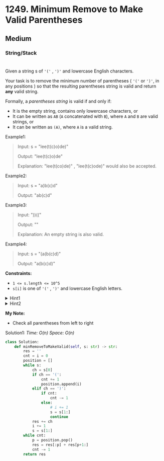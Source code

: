 # 1249. Minimum Remove to Make Valid Parentheses
## Medium
### String/Stack
#

Given a string s of ```'('``` , ```')'``` and lowercase English characters. 

Your task is to remove the minimum number of parentheses ( ```'('``` or ```')'```, in any positions ) so that the resulting parentheses string is valid and return **any** valid string.

Formally, a *parentheses string* is valid if and only if:
* It is the empty string, contains only lowercase characters, or
* It can be written as ```AB``` (```A``` concatenated with ```B```), where ```A``` and ```B``` are valid strings, or
* It can be written as ```(A)```, where ```A``` is a valid string.

Example1:
> Input: s = "lee(t(c)o)de)"
> 
> Output: "lee(t(c)o)de"
>
> Explanation: "lee(t(co)de)" , "lee(t(c)ode)" would also be accepted.

Example2:
> Input: s = "a)b(c)d"
> 
> Output: "ab(c)d"

Example3:
> Input: "))(("
> 
> Output: ""
>
> Explanation: An empty string is also valid.

Example4:
> Input: s = "(a(b(c)d)"
> 
> Output: "a(b(c)d)"

**Constraints:** 
* ```1 <= s.length <= 10^5```
* ```s[i]``` is one of  ```'('``` , ```')'``` and lowercase English letters.

<details><summary>Hint1</summary>
Each prefix of a balanced parentheses has a number of open parentheses greater or equal than closed parentheses, similar idea with each suffix.
</details>

<details><summary>Hint2</summary>
Check the array from left to right, remove characters that do not meet the property mentioned above, same idea in backward way.
</details>

**My Note:**
* Check all parentheses from left to right

Solution1:
*Time: O(n)*
*Space: O(n)*
```python
class Solution:
    def minRemoveToMakeValid(self, s: str) -> str:
        res = ''
        cnt = i = 0
        position = []
        while s:
            ch = s[0]
            if ch == '(':
                cnt += 1
                position.append(i)
            elif ch == ')':
                if cnt:
                    cnt -= 1
                else:
                    # i += 1
                    s = s[1:]
                    continue
            res += ch
            i += 1
            s = s[1:]
        while cnt:
            p = position.pop()
            res = res[:p] + res[p+1:]
            cnt -= 1
        return res
```
